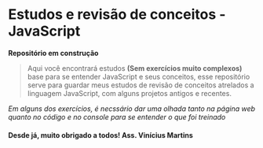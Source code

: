 # Estudos e revisão de conceitos - JavaScript
**Repositório em construção**

> Aqui você encontrará estudos **(Sem exercícios muito complexos)** base para se entender JavaScript e seus conceitos, esse repositório serve para guardar meus estudos de revisão de conceitos atrelados a linguagem JavaScript, com alguns projetos antigos e recentes.

*Em alguns dos exercícios, é necssário dar uma olhada tanto na página web quanto no código e no console para se entender o que foi treinado*

#### Desde já, muito obrigado a todos! Ass. Vinícius Martins